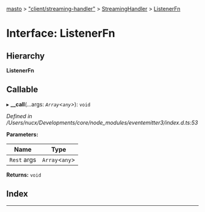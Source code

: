 [masto](../README.md) > ["client/streaming-handler"](../modules/_client_streaming_handler_.md) > [StreamingHandler](../classes/_client_streaming_handler_.streaminghandler.md) > [ListenerFn](../interfaces/_client_streaming_handler_.streaminghandler.listenerfn.md)

# Interface: ListenerFn

## Hierarchy

**ListenerFn**

## Callable
▸ **__call**(...args: *`Array`<`any`>*): `void`

*Defined in /Users/nucx/Developments/core/node_modules/eventemitter3/index.d.ts:53*

**Parameters:**

| Name | Type |
| ------ | ------ |
| `Rest` args | `Array`<`any`> |

**Returns:** `void`

## Index

---


